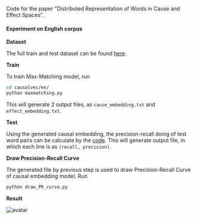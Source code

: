 Code for the paper "Distributed Representation of Words in Cause and Effect Spaces".


#### Experiment on English corpus

**Dataset**

The full train and test dataset can be found [here](http://clulab.cs.arizona.edu/data/emnlp2016-causal/).

**Train**

To train Max-Matching model, run

```bash
cd causalvec/en/
python maxmatching.py
```

This will generate 2 output files, as `cause_embedding.txt` and `effect_embedding.txt`.

**Test**

Using the generated causal embedding, the precision-recall doing of test word pairs can be calculate by the [code](https://github.com/clulab/releases/blob/master/emnlp2016-causal/src/main/scala/edu/arizona/sista/embeddings/DirectEval.scala). This will generate output file, in which each line is as `(recall, precision)`.

**Draw Precision-Recall Curve**

The generated file by previous step is used to draw Precision-Recall Curve of causal embedding model. Run

```bash
python draw_PR_curve.py
```

**Result**

![avatar](../fig/mm_PRCurve_en.png)

